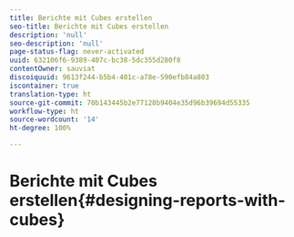 ```yaml
---
title: Berichte mit Cubes erstellen
seo-title: Berichte mit Cubes erstellen
description: 'null'
seo-description: 'null'
page-status-flag: never-activated
uuid: 632106f6-9389-407c-bc38-5dc355d280f8
contentOwner: sauviat
discoiquuid: 9613f244-b5b4-401c-a78e-590efb84a803
iscontainer: true
translation-type: ht
source-git-commit: 70b143445b2e77128b9404e35d96b39694d55335
workflow-type: ht
source-wordcount: '14'
ht-degree: 100%

---
```



# Berichte mit Cubes erstellen{#designing-reports-with-cubes}

